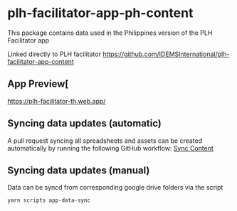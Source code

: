 # plh-facilitator-app-ph-content
This package contains data used in the Philippines version of the PLH Facilitator app

Linked directly to PLH facilitator https://github.com/IDEMSInternational/plh-facilitator-app-content

## App Preview[
https://plh-facilitator-th.web.app/

## Syncing data updates (automatic)
A pull request syncing all spreadsheets and assets can be created automatically by running the following GitHub workflow: [Sync Content](https://github.com/IDEMSInternational/plh-facilitator-app-th-content/actions/workflows/content-sync.yml)

## Syncing data updates (manual)
Data can be syncd from corresponding google drive folders via the script
```
yarn scripts app-data-sync
```
